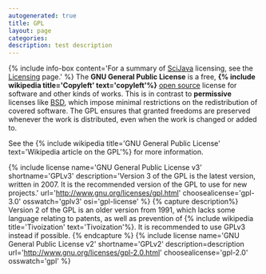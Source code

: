 ```yaml
---
autogenerated: true
title: GPL
layout: page
categories: 
description: test description
---
```


{% include info-box content='For a summary of [SciJava](SciJava) licensing, see the [Licensing](Licensing) page.' %} 
The **GNU General Public License** is a free, **{% include wikipedia title='Copyleft' text='copyleft'%}** [open source](Open_source) license for software and other kinds of works. This is in contrast to **permissive** licenses like [BSD](BSD), which impose minimal restrictions on the redistribution of covered software. The GPL ensures that granted freedoms are preserved whenever the work is distributed, even when the work is changed or added to.

See the {% include wikipedia title='GNU General Public License' text='Wikipedia article on the GPL'%} for more information.

{% include license name='GNU General Public License v3' shortname='GPLv3' description='Version 3 of the GPL is the latest version, written in 2007. It is the recommended version of the GPL to use for new projects.' url='http://www.gnu.org/licenses/gpl.html' choosealicense='gpl-3.0' osswatch='gplv3' osi='gpl-license' %} 
{% capture description%}
Version 2 of the GPL is an older version from 1991, which lacks some language relating to patents, as well as prevention of {% include wikipedia title='Tivoization' text='Tivoization'%}. It is recommended to use GPLv3 instead if possible.
{% endcapture %}
{% include license name='GNU General Public License v2' shortname='GPLv2' description=description url='http://www.gnu.org/licenses/gpl-2.0.html' choosealicense='gpl-2.0' osswatch='gpl' %}
